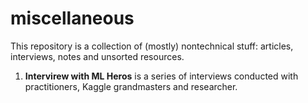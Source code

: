 # miscellaneous

This repository is a collection of (mostly) nontechnical stuff: articles, interviews, notes and unsorted resources. 

1. **Intervirew with ML Heros** is a series of interviews conducted with practitioners, Kaggle grandmasters and researcher.
